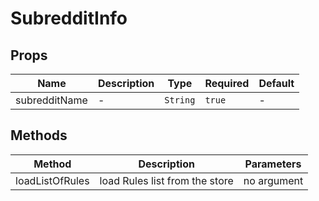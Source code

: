 # SubredditInfo

## Props

<!-- @vuese:SubredditInfo:props:start -->
|Name|Description|Type|Required|Default|
|---|---|---|---|---|
|subredditName|-|`String`|`true`|-|

<!-- @vuese:SubredditInfo:props:end -->


## Methods

<!-- @vuese:SubredditInfo:methods:start -->
|Method|Description|Parameters|
|---|---|---|
|loadListOfRules|load Rules list from the store|no argument|

<!-- @vuese:SubredditInfo:methods:end -->


